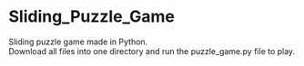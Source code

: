# Sliding_Puzzle_Game
Sliding puzzle game made in Python.\
Download all files into one directory and run the puzzle_game.py file to play.
